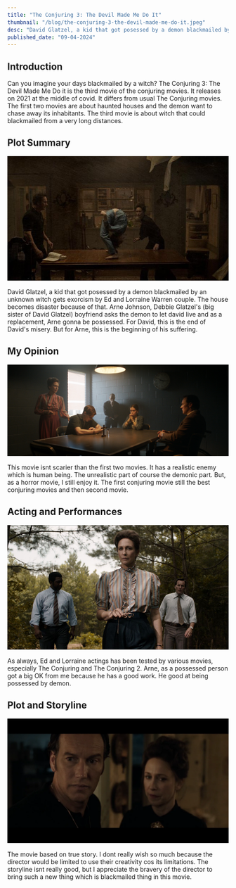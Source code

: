 ```yaml
---
title: "The Conjuring 3: The Devil Made Me Do It"
thumbnail: "/blog/the-conjuring-3-the-devil-made-me-do-it.jpeg"
desc: "David Glatzel, a kid that got posessed by a demon blackmailed by an unknown witch gets exorcism by Ed and Lorraine Warren couple."
published_date: "09-04-2024"
---
```


## Introduction

Can you imagine your days blackmailed by a witch? The Conjuring 3: The Devil Made Me Do it is the third movie of the conjuring movies. It releases on 2021 at the middle of covid. It differs from usual The Conjuring movies. The first two movies are about haunted houses and the demon want to chase away its inhabitants. The third movie is about witch that could blackmailed from a very long distances.

## Plot Summary

![David gets possessed](./images/the-conjuring-3-the-devil-made-me-do-it.jpeg)

David Glatzel, a kid that got posessed by a demon blackmailed by an unknown witch gets exorcism by Ed and Lorraine Warren couple.
The house becomes disaster because of that. Arne Johnson, Debbie Glatzel's (big sister of David Glatzel) boyfriend asks the demon to let david live and as a replacement, Arne gonna be possessed. For David, this is the end of David's misery. But for Arne, this is the beginning of his suffering.

## My Opinion

![Inside Interogation Room](./images/the-conjuring-3-the-devil-made-me-do-it-inside-interogation-room.jpg)

This movie isnt scarier than the first two movies. It has a realistic enemy which is human being. The unrealistic part of course the demonic part. But, as a horror movie, I still enjoy it. The first conjuring movie still the best conjuring movies and then second movie.

## Acting and Performances

![Police, Lorraine, and Ed](./images/the-conjuring-3-the-devil-made-me-do-it-lorraine-and-ad-in-the-middle-of-forest.jpg)

As always, Ed and Lorraine actings has been tested by various movies, especially The Conjuring and The Conjuring 2. Arne, as a possessed person got a big OK from me because he has a good work. He good at being possessed by demon.

## Plot and Storyline

![Ed and Lorraine black dresses](./images/the-conjuring-3-the-devil-made-me-do-it-lorraine-and-ed-black.webp)

The movie based on true story. I dont really wish so much because the director would be limited to use their creativity cos its limitations. The storyline isnt really good, but I appreciate the bravery of the director to bring such a new thing which is blackmailed thing in this movie.
